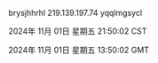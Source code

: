 brysjhhrhl 219.139.197.74 yqqlmgsycl

2024年 11月 01日 星期五 21:50:02 CST

2024年 11月 01日 星期五 13:50:02 GMT
